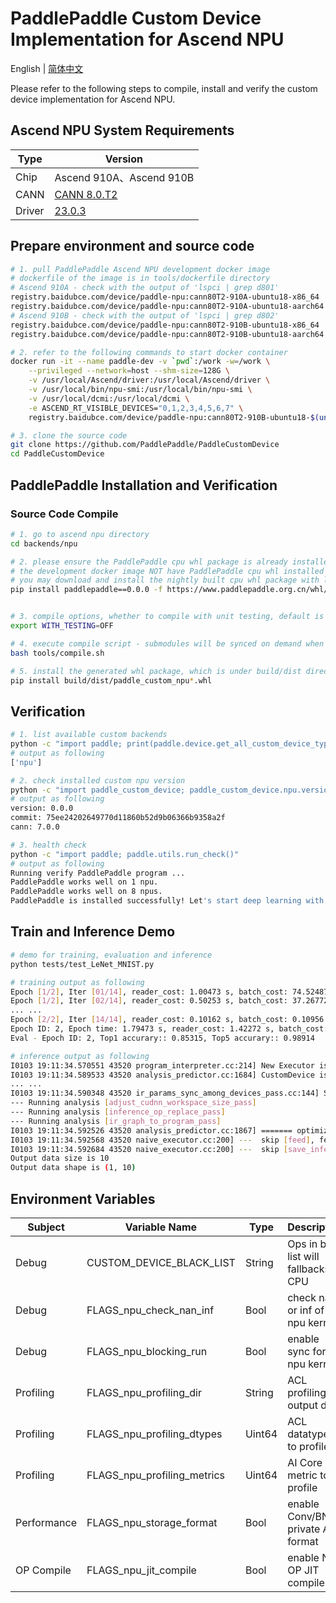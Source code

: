 # PaddlePaddle Custom Device Implementation for Ascend NPU

English | [简体中文](./README_cn.md)

Please refer to the following steps to compile, install and verify the custom device implementation for Ascend NPU.

## Ascend NPU System Requirements

| Type | Version     |
| --------- | -------- |
| Chip | Ascend 910A、Ascend 910B |
| CANN | [CANN 8.0.T2](https://support.huawei.com/enterprise/zh/ascend-computing/cann-pid-251168373/software) |
| Driver | [23.0.3](https://support.huawei.com/enterprise/zh/ascend-computing/ascend-hdk-pid-252764743/software) |

## Prepare environment and source code

```bash
# 1. pull PaddlePaddle Ascend NPU development docker image
# dockerfile of the image is in tools/dockerfile directory
# Ascend 910A - check with the output of 'lspci | grep d801'
registry.baidubce.com/device/paddle-npu:cann80T2-910A-ubuntu18-x86_64
registry.baidubce.com/device/paddle-npu:cann80T2-910A-ubuntu18-aarch64
# Ascend 910B - check with the output of 'lspci | grep d802'
registry.baidubce.com/device/paddle-npu:cann80T2-910B-ubuntu18-x86_64
registry.baidubce.com/device/paddle-npu:cann80T2-910B-ubuntu18-aarch64

# 2. refer to the following commands to start docker container
docker run -it --name paddle-dev -v `pwd`:/work -w=/work \
    --privileged --network=host --shm-size=128G \
    -v /usr/local/Ascend/driver:/usr/local/Ascend/driver \
    -v /usr/local/bin/npu-smi:/usr/local/bin/npu-smi \
    -v /usr/local/dcmi:/usr/local/dcmi \
    -e ASCEND_RT_VISIBLE_DEVICES="0,1,2,3,4,5,6,7" \
    registry.baidubce.com/device/paddle-npu:cann80T2-910B-ubuntu18-$(uname -m) /bin/bash

# 3. clone the source code
git clone https://github.com/PaddlePaddle/PaddleCustomDevice
cd PaddleCustomDevice
```

## PaddlePaddle Installation and Verification

### Source Code Compile

```bash
# 1. go to ascend npu directory
cd backends/npu

# 2. please ensure the PaddlePaddle cpu whl package is already installed
# the development docker image NOT have PaddlePaddle cpu whl installed by default
# you may download and install the nightly built cpu whl package with links below
pip install paddlepaddle==0.0.0 -f https://www.paddlepaddle.org.cn/whl/linux/cpu-mkl/develop.html


# 3. compile options, whether to compile with unit testing, default is ON
export WITH_TESTING=OFF

# 4. execute compile script - submodules will be synced on demand when compile
bash tools/compile.sh

# 5. install the generated whl package, which is under build/dist directory
pip install build/dist/paddle_custom_npu*.whl
```

## Verification

```bash
# 1. list available custom backends
python -c "import paddle; print(paddle.device.get_all_custom_device_type())"
# output as following
['npu']

# 2. check installed custom npu version
python -c "import paddle_custom_device; paddle_custom_device.npu.version()"
# output as following
version: 0.0.0
commit: 75ee24202649770d11860b52d9b06366b9358a2f
cann: 7.0.0

# 3. health check
python -c "import paddle; paddle.utils.run_check()"
# output as following
Running verify PaddlePaddle program ...
PaddlePaddle works well on 1 npu.
PaddlePaddle works well on 8 npus.
PaddlePaddle is installed successfully! Let's start deep learning with PaddlePaddle now.
```

## Train and Inference Demo

```bash
# demo for training, evaluation and inference
python tests/test_LeNet_MNIST.py

# training output as following
Epoch [1/2], Iter [01/14], reader_cost: 1.00473 s, batch_cost: 74.52487 s, ips: 54.96152 samples/s, eta: 0:34:46
Epoch [1/2], Iter [02/14], reader_cost: 0.50253 s, batch_cost: 37.26772 s, ips: 109.90745 samples/s, eta: 0:16:46
... ...
Epoch [2/2], Iter [14/14], reader_cost: 0.10162 s, batch_cost: 0.10956 s, ips: 37384.97312 samples/s, eta: 0:00:00
Epoch ID: 2, Epoch time: 1.79473 s, reader_cost: 1.42272 s, batch_cost: 1.53388 s, avg ips: 31951.29112 samples/s
Eval - Epoch ID: 2, Top1 accurary:: 0.85315, Top5 accurary:: 0.98914

# inference output as following
I0103 19:11:34.570551 43520 program_interpreter.cc:214] New Executor is Running.
I0103 19:11:34.589533 43520 analysis_predictor.cc:1684] CustomDevice is enabled
... ...
I0103 19:11:34.590348 43520 ir_params_sync_among_devices_pass.cc:144] Sync params from CPU to npu:0
--- Running analysis [adjust_cudnn_workspace_size_pass]
--- Running analysis [inference_op_replace_pass]
--- Running analysis [ir_graph_to_program_pass]
I0103 19:11:34.592526 43520 analysis_predictor.cc:1867] ======= optimize end =======
I0103 19:11:34.592568 43520 naive_executor.cc:200] ---  skip [feed], feed -> inputs
I0103 19:11:34.592684 43520 naive_executor.cc:200] ---  skip [save_infer_model/scale_0.tmp_0], fetch -> fetch
Output data size is 10
Output data shape is (1, 10)
```

## Environment Variables


| Subject     | Variable Name       | Type   | Description    | Default Value |
| -------- | -------------------------------- | ------ | --------------------------------- | ------------------------------------------------------------ |
| Debug     | CUSTOM_DEVICE_BLACK_LIST| String | Ops in back list will fallbacks to CPU  |  ""  |
| Debug     | FLAGS_npu_check_nan_inf | Bool   | check nan or inf of all npu kernels | False                                                       |
| Debug     | FLAGS_npu_blocking_run | Bool   | enable sync for all npu kernels | False                                                     |
| Profiling | FLAGS_npu_profiling_dir | String |   ACL profiling output dir     | "ascend_profiling"                                           |
| Profiling | FLAGS_npu_profiling_dtypes | Uint64 | ACL datatypes to profile | Refer to [runtime.cc](https://github.com/PaddlePaddle/PaddleCustomDevice/blob/develop/backends/npu/runtime/runtime.cc#L31) |
| Profiling | FLAGS_npu_profiling_metrics | Uint64 | AI Core metric to profile  | Refer to [runtime.cc](https://github.com/PaddlePaddle/PaddleCustomDevice/blob/develop/backends/npu/runtime/runtime.cc#L36) |
| Performance | FLAGS_npu_storage_format         | Bool   | enable Conv/BN private ACL format | False                                                        |
| OP Compile | FLAGS_npu_jit_compile  | Bool   | enable NPU OP JIT compile  | True |
